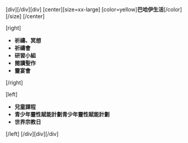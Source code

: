 [div][/div][div]
[center][size=xx-large]
[color=yellow]**巴哈伊生活**[/color][/size]
[/center]

[right]
- **祈禱、冥想**  
- **祈禱會**  
- **研習小組**  
- **閱讀聖作**  
- **靈宴會**

[/right]  

[left]
- **兒童課程**
- **青少年靈性賦能計劃青少年靈性賦能計劃**
- **世界宗教日**

[/left]
[/div][div][/div]
